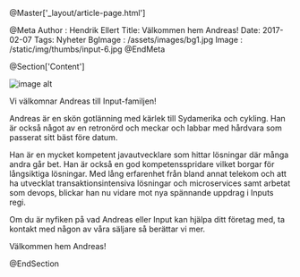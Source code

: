 @Master['_layout/article-page.html']

@Meta
Author : Hendrik Ellert
Title: Välkommen hem Andreas!
Date: 2017-02-07
Tags: Nyheter
BgImage : /assets/images/bg1.jpg
Image : /static/img/thumbs/input-6.jpg
@EndMeta

@Section['Content']

![image alt](/static/img/nyheter/AndreasLunderhage.jpg) 

Vi välkomnar Andreas till Input-familjen! 

Andreas är en skön gotlänning med kärlek till Sydamerika och cykling. Han är också något av en retronörd och meckar och labbar med hårdvara som passerat sitt bäst före datum.

Han är en mycket kompetent javautvecklare som hittar lösningar där många andra går bet. Han är också en god kompetensspridare vilket borgar för långsiktiga lösningar.
Med lång erfarenhet från bland annat telekom och att ha utvecklat transaktionsintensiva lösningar och microservices samt arbetat som devops, blickar han nu vidare mot nya spännande uppdrag i Inputs regi.

Om du är nyfiken på vad Andreas eller Input kan hjälpa ditt företag med, ta kontakt med någon av våra säljare så berättar vi mer.

Välkommen hem Andreas!

@EndSection
